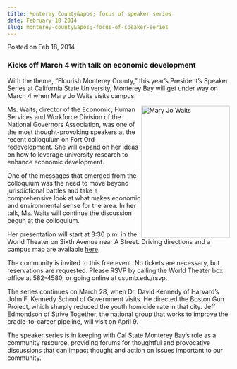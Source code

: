 ```yaml
---
title: Monterey County&apos; focus of speaker series
date: February 18 2014
slug: monterey-county&apos;-focus-of-speaker-series
---
```


 



<span class="date">Posted on Feb 18, 2014    </span>
<h3>Kicks off March 4 with talk on economic development</h3>
<p>With the theme, &#x201C;Flourish Monterey County,&#x201D; this year&#x2019;s
President&#x2019;s Speaker Series at California State University, Monterey
Bay will get under way on March 4 when Mary Jo Waits visits
campus.</p>
<p><img alt="Mary Jo Waits" src="https://news.csumb.edu/sites/default/files/65/attachments/news/images/mjwaits.jpg" style="float:right; width:200px; height:300px">Ms. Waits,
director of the Economic, Human Services and Workforce Division of
the National Governors Association, was one of the most
thought-provoking speakers at the recent colloquium on Fort Ord
redevelopment. She will expand on her ideas on how to leverage
university research to enhance economic development.</img></p>
<p>One of the messages that emerged from the colloquium was the
need to move beyond jurisdictional battles and take a comprehensive
look at what makes economic and environmental sense for the area.
In her talk, Ms. Waits will continue the discussion begun at the
colloquium.</p>
<p>Her presentation will start at 3:30 p.m. in the World Theater on
Sixth Avenue near A Street. Driving directions and a campus map are
available <a href="https://csumb.edu/maps" rel="nofollow">here</a>.</p>
<p>The community is invited to this free event. No tickets are
necessary, but reservations are requested. Please RSVP by calling
the World Theater box office at 582-4580, or going online at
csumb.edu/rsvp.</p>
<p>The series continues on March 28, when Dr. David Kennedy of
Harvard&#x2019;s John F. Kennedy School of Government visits. He directed
the Boston Gun Project, which sharply reduced the youth homicide
rate in that city. Jeff Edmondson of Strive Together, the national
group that works to improve the cradle-to-career pipeline, will
visit on April 9.</p>
<p>The speaker series is in keeping with Cal State Monterey Bay&#x2019;s
role as a community resource, providing forums for thoughtful and
provocative discussions that can impact thought and action on
issues important to our community.</p>
<p><br>
&#xA0;</br></p>





 
